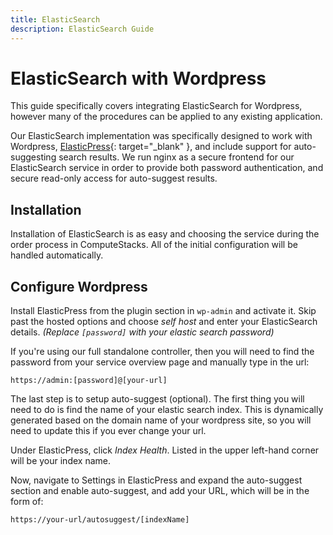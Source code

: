 ```yaml
---
title: ElasticSearch
description: ElasticSearch Guide
---
```

# ElasticSearch with Wordpress
This guide specifically covers integrating ElasticSearch for Wordpress, however many of the procedures can be applied to any existing application.

Our ElasticSearch implementation was specifically designed to work with Wordpress, [ElasticPress](https://github.com/10up/ElasticPress){: target="_blank" }, and include support for auto-suggesting search results. We run nginx as a secure frontend for our ElasticSearch service in order to provide both password authentication, and secure read-only access for auto-suggest results.

## Installation

Installation of ElasticSearch is as easy and choosing the service during the order process in ComputeStacks. All of the initial configuration will be handled automatically. 

## Configure Wordpress

Install ElasticPress from the plugin section in `wp-admin` and activate it. Skip past the hosted options and choose _self host_ and enter your ElasticSearch details. _(Replace `[password]` with your elastic search password)_

If you're using our full standalone controller, then you will need to find the password from your service overview page and manually type in the url:

```
https://admin:[password]@[your-url]
```

The last step is to setup auto-suggest (optional). The first thing you will need to do is find the name of your elastic search index. This is dynamically generated based on the domain name of your wordpress site, so you will need to update this if you ever change your url.

Under ElasticPress, click _Index Health_. Listed in the upper left-hand corner will be your index name.

Now, navigate to Settings in ElasticPress and expand the auto-suggest section and enable auto-suggest, and add your URL, which will be in the form of:

```
https://your-url/autosuggest/[indexName]
```
